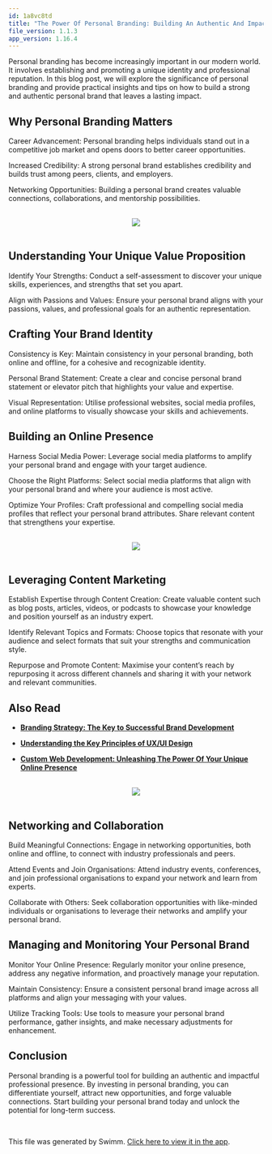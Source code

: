 ```yaml
---
id: 1a8vc8td
title: "The Power Of Personal Branding: Building An Authentic And Impactful Presence"
file_version: 1.1.3
app_version: 1.16.4
---
```


Personal branding has become increasingly important in our modern world. It involves establishing and promoting a unique identity and professional reputation. In this blog post, we will explore the significance of personal branding and provide practical insights and tips on how to build a strong and authentic personal brand that leaves a lasting impact.

## Why Personal Branding Matters

Career Advancement: Personal branding helps individuals stand out in a competitive job market and opens doors to better career opportunities.

Increased Credibility: A strong personal brand establishes credibility and builds trust among peers, clients, and employers.

Networking Opportunities: Building a personal brand creates valuable connections, collaborations, and mentorship possibilities.

<br/>

<div align="center"><img src="https://firebasestorage.googleapis.com/v0/b/swimmio-content/o/repositories%2FZ2l0aHViJTNBJTNBcGVhY29jay1ibG9ncyUzQSUzQVBlYWNvY2stSW5kaWE%3D%2Fb78dcabb-f2ae-4007-a262-c84f7d1ae8a6.png?alt=media&token=05ee6c51-1b70-43a1-9698-c8c23bbc5342" style="width:'100%'"/></div>

<br/>

## Understanding Your Unique Value Proposition

Identify Your Strengths: Conduct a self-assessment to discover your unique skills, experiences, and strengths that set you apart.

Align with Passions and Values: Ensure your personal brand aligns with your passions, values, and professional goals for an authentic representation.

## Crafting Your Brand Identity

Consistency is Key: Maintain consistency in your personal branding, both online and offline, for a cohesive and recognizable identity.

Personal Brand Statement: Create a clear and concise personal brand statement or elevator pitch that highlights your value and expertise.

Visual Representation: Utilise professional websites, social media profiles, and online platforms to visually showcase your skills and achievements.

## Building an Online Presence

Harness Social Media Power: Leverage social media platforms to amplify your personal brand and engage with your target audience.

Choose the Right Platforms: Select social media platforms that align with your personal brand and where your audience is most active.

Optimize Your Profiles: Craft professional and compelling social media profiles that reflect your personal brand attributes. Share relevant content that strengthens your expertise.

<br/>

<div align="center"><img src="https://firebasestorage.googleapis.com/v0/b/swimmio-content/o/repositories%2FZ2l0aHViJTNBJTNBcGVhY29jay1ibG9ncyUzQSUzQVBlYWNvY2stSW5kaWE%3D%2F2824f3a7-35bc-4282-b3e4-c0969a0d031d.png?alt=media&token=4c163bfb-a2e7-46ef-b7f2-ade6ec0d86ef" style="width:'100%'"/></div>

<br/>

## Leveraging Content Marketing

Establish Expertise through Content Creation: Create valuable content such as blog posts, articles, videos, or podcasts to showcase your knowledge and position yourself as an industry expert.

Identify Relevant Topics and Formats: Choose topics that resonate with your audience and select formats that suit your strengths and communication style.

Repurpose and Promote Content: Maximise your content’s reach by repurposing it across different channels and sharing it with your network and relevant communities.

## Also Read

*   [**Branding Strategy: The Key to Successful Brand Development**](https://blog.peacockindia.in/blog/branding-strategy/)

*   [**Understanding the Key Principles of UX/UI Design**](https://blog.peacockindia.in/blog/key-principles-of-ux-ui-design/)

*   [**Custom Web Development: Unleashing The Power Of Your Unique Online Presence**](https://blog.peacockindia.in/blog/custom-web-development/)

<br/>

<div align="center"><img src="https://firebasestorage.googleapis.com/v0/b/swimmio-content/o/repositories%2FZ2l0aHViJTNBJTNBcGVhY29jay1ibG9ncyUzQSUzQVBlYWNvY2stSW5kaWE%3D%2F2aa7e1e3-6af3-4f5a-bb0f-784e3976d243.png?alt=media&token=efb80cb1-8352-455b-ac95-820a175127ca" style="width:'100%'"/></div>

<br/>

## Networking and Collaboration

Build Meaningful Connections: Engage in networking opportunities, both online and offline, to connect with industry professionals and peers.

Attend Events and Join Organisations: Attend industry events, conferences, and join professional organisations to expand your network and learn from experts.

Collaborate with Others: Seek collaboration opportunities with like-minded individuals or organisations to leverage their networks and amplify your personal brand.

## Managing and Monitoring Your Personal Brand

Monitor Your Online Presence: Regularly monitor your online presence, address any negative information, and proactively manage your reputation.

Maintain Consistency: Ensure a consistent personal brand image across all platforms and align your messaging with your values.

Utilize Tracking Tools: Use tools to measure your personal brand performance, gather insights, and make necessary adjustments for enhancement.

## Conclusion

Personal branding is a powerful tool for building an authentic and impactful professional presence. By investing in personal branding, you can differentiate yourself, attract new opportunities, and forge valuable connections. Start building your personal brand today and unlock the potential for long-term success.

<br/>

This file was generated by Swimm. [Click here to view it in the app](https://app.swimm.io/repos/Z2l0aHViJTNBJTNBcGVhY29jay1ibG9ncyUzQSUzQVBlYWNvY2stSW5kaWE=/docs/1a8vc8td).
